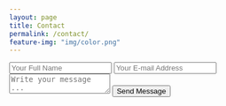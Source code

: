 ```yaml
---
layout: page
title: Contact
permalink: /contact/
feature-img: "img/color.png"
---
```




<form action="https://getsimpleform.com/messages?form_api_token=e9d7384972182ae274cbef6bd859ab68" method="post">
  <!-- the redirect_to is optional, the form will redirect to the referrer on submission -->
  <input type='hidden' name='redirect_to' value='http://teraJumper98193.github.io/thank-you/' />
  <input type='text' name='name' placeholder='Your Full Name' />
  <input type='email' name='email' placeholder='Your E-mail Address' />
  <textarea name='message' placeholder='Write your message ...'></textarea>
  <input type='submit' value='Send Message' />
</form>


